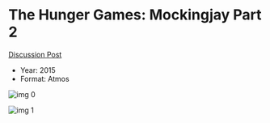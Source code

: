 # The Hunger Games: Mockingjay Part 2

[Discussion Post](https://www.avsforum.com/threads/bass-eq-for-filtered-movies.2995212/post-57615508)

* Year: 2015
* Format: Atmos

![img 0](https://i.imgur.com/HGs94T8.jpg)

![img 1](https://i.imgur.com/TTrKeO6.jpg)


